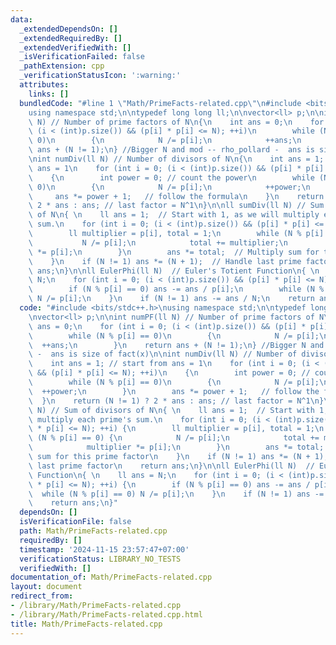 ```yaml
---
data:
  _extendedDependsOn: []
  _extendedRequiredBy: []
  _extendedVerifiedWith: []
  _isVerificationFailed: false
  _pathExtension: cpp
  _verificationStatusIcon: ':warning:'
  attributes:
    links: []
  bundledCode: "#line 1 \"Math/PrimeFacts-related.cpp\"\n#include <bits/stdc++.h>\n\
    using namespace std;\n\ntypedef long long ll;\n\nvector<ll> p;\n\nint numPF(ll\
    \ N) // Number of prime factors of N\n{\n    int ans = 0;\n    for (int i = 0;\
    \ (i < (int)p.size()) && (p[i] * p[i] <= N); ++i)\n        while (N % p[i] ==\
    \ 0)\n        {\n            N /= p[i];\n            ++ans;\n        }\n    return\
    \ ans + (N != 1);\n} //Bigger N and mod -- rho_pollard -  ans is size of fact(x)\n\
    \nint numDiv(ll N) // Number of divisors of N\n{\n    int ans = 1; // start from\
    \ ans = 1\n    for (int i = 0; (i < (int)p.size()) && (p[i] * p[i] <= N); ++i)\n\
    \    {\n        int power = 0; // count the power\n        while (N % p[i] ==\
    \ 0)\n        {\n            N /= p[i];\n            ++power;\n        }\n   \
    \     ans *= power + 1;   // follow the formula\n    }\n    return (N != 1) ?\
    \ 2 * ans : ans; // last factor = N^1\n}\n\nll sumDiv(ll N) // Sum of divisors\
    \ of N\n{ \n    ll ans = 1;  // Start with 1, as we will multiply each prime's\
    \ sum.\n    for (int i = 0; (i < (int)p.size()) && (p[i] * p[i] <= N); ++i) {\n\
    \        ll multiplier = p[i], total = 1;\n        while (N % p[i] == 0) {\n \
    \           N /= p[i];\n            total += multiplier;\n            multiplier\
    \ *= p[i];\n        }\n        ans *= total;  // Multiply sum for this prime factor\n\
    \    }\n    if (N != 1) ans *= (N + 1);  // Handle last prime factor\n    return\
    \ ans;\n}\n\nll EulerPhi(ll N)  // Euler's Totient Function\n{ \n    ll ans =\
    \ N;\n    for (int i = 0; (i < (int)p.size()) && (p[i] * p[i] <= N); ++i) {\n\
    \        if (N % p[i] == 0) ans -= ans / p[i];\n        while (N % p[i] == 0)\
    \ N /= p[i];\n    }\n    if (N != 1) ans -= ans / N;\n    return ans;\n}\n"
  code: "#include <bits/stdc++.h>\nusing namespace std;\n\ntypedef long long ll;\n\
    \nvector<ll> p;\n\nint numPF(ll N) // Number of prime factors of N\n{\n    int\
    \ ans = 0;\n    for (int i = 0; (i < (int)p.size()) && (p[i] * p[i] <= N); ++i)\n\
    \        while (N % p[i] == 0)\n        {\n            N /= p[i];\n          \
    \  ++ans;\n        }\n    return ans + (N != 1);\n} //Bigger N and mod -- rho_pollard\
    \ -  ans is size of fact(x)\n\nint numDiv(ll N) // Number of divisors of N\n{\n\
    \    int ans = 1; // start from ans = 1\n    for (int i = 0; (i < (int)p.size())\
    \ && (p[i] * p[i] <= N); ++i)\n    {\n        int power = 0; // count the power\n\
    \        while (N % p[i] == 0)\n        {\n            N /= p[i];\n          \
    \  ++power;\n        }\n        ans *= power + 1;   // follow the formula\n  \
    \  }\n    return (N != 1) ? 2 * ans : ans; // last factor = N^1\n}\n\nll sumDiv(ll\
    \ N) // Sum of divisors of N\n{ \n    ll ans = 1;  // Start with 1, as we will\
    \ multiply each prime's sum.\n    for (int i = 0; (i < (int)p.size()) && (p[i]\
    \ * p[i] <= N); ++i) {\n        ll multiplier = p[i], total = 1;\n        while\
    \ (N % p[i] == 0) {\n            N /= p[i];\n            total += multiplier;\n\
    \            multiplier *= p[i];\n        }\n        ans *= total;  // Multiply\
    \ sum for this prime factor\n    }\n    if (N != 1) ans *= (N + 1);  // Handle\
    \ last prime factor\n    return ans;\n}\n\nll EulerPhi(ll N)  // Euler's Totient\
    \ Function\n{ \n    ll ans = N;\n    for (int i = 0; (i < (int)p.size()) && (p[i]\
    \ * p[i] <= N); ++i) {\n        if (N % p[i] == 0) ans -= ans / p[i];\n      \
    \  while (N % p[i] == 0) N /= p[i];\n    }\n    if (N != 1) ans -= ans / N;\n\
    \    return ans;\n}"
  dependsOn: []
  isVerificationFile: false
  path: Math/PrimeFacts-related.cpp
  requiredBy: []
  timestamp: '2024-11-15 23:57:47+07:00'
  verificationStatus: LIBRARY_NO_TESTS
  verifiedWith: []
documentation_of: Math/PrimeFacts-related.cpp
layout: document
redirect_from:
- /library/Math/PrimeFacts-related.cpp
- /library/Math/PrimeFacts-related.cpp.html
title: Math/PrimeFacts-related.cpp
---
```

